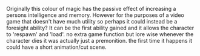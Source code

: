 Originally this colour of magic has the passive effect of increasing a persons intelligence and memory. However for the purposes of a video game that doesn't have much utility so perhaps it could instead be a foresight ability?
It can be the first ability gained and it allows the character to 'respawn' and 'load'. no extra game function but lore wise whenever the character dies it was actually just a premonition. the first time it happens it could have a short animation/cut scene.